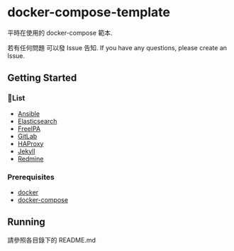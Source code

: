 # docker-compose-template

平時在使用的 docker-compose 範本.

若有任何問題 可以發 Issue 告知. If you have any questions, please create an Issue.

## Getting Started

### List

* [Ansible]
* [Elasticsearch]
* [FreeIPA]
* [GitLab]
* [HAProxy]
* [Jekyll]
* [Redmine]


### Prerequisites

* [docker](https://docs.docker.com/install/)
* [docker-compose](https://docs.docker.com/compose/install/)

## Running

請參照各目錄下的 README.md

[Ansible]: https://www.ansible.com/
[Elasticsearch]: https://www.elastic.co/elasticsearch/
[FreeIPA]: https://www.freeipa.org/
[GitLab]: https://about.gitlab.com/
[HAProxy]: http://www.haproxy.org/
[Jekyll]: https://jekyllrb.com/
[Redmine]: https://www.redmine.org/

